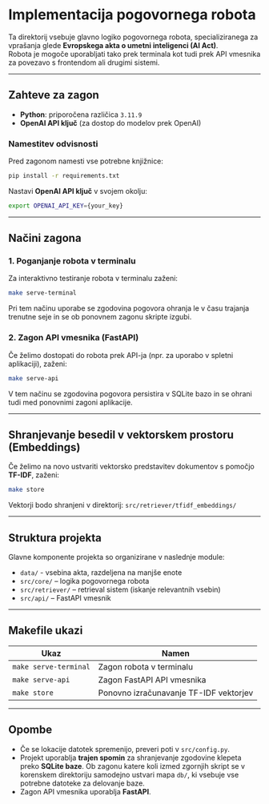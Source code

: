 # Implementacija pogovornega robota

Ta direktorij vsebuje glavno logiko pogovornega robota, specializiranega za vprašanja glede **Evropskega akta o umetni inteligenci (AI Act)**.  
Robota je mogoče uporabljati tako prek terminala kot tudi prek API vmesnika za povezavo s frontendom ali drugimi sistemi.

---

## Zahteve za zagon

- **Python**: priporočena različica `3.11.9`
- **OpenAI API ključ** (za dostop do modelov prek OpenAI)

### Namestitev odvisnosti

Pred zagonom namesti vse potrebne knjižnice:

```bash
pip install -r requirements.txt
```

Nastavi **OpenAI API ključ** v svojem okolju:

```bash
export OPENAI_API_KEY={your_key}
```

---

## Načini zagona

### 1. Poganjanje robota v terminalu

Za interaktivno testiranje robota v terminalu zaženi:

```bash
make serve-terminal
```
Pri tem načinu uporabe se zgodovina pogovora ohranja le v času trajanja trenutne seje in se ob ponovnem zagonu skripte izgubi.

### 2. Zagon API vmesnika (FastAPI)

Če želimo dostopati do robota prek API-ja (npr. za uporabo v spletni aplikaciji), zaženi:

```bash
make serve-api
```

V tem načinu se zgodovina pogovora persistira v SQLite bazo in se ohrani tudi med ponovnimi zagoni aplikacije.

---

## Shranjevanje besedil v vektorskem prostoru (Embeddings)

Če želimo na novo ustvariti vektorsko predstavitev dokumentov s pomočjo **TF-IDF**, zaženi:

```bash
make store
```

Vektorji bodo shranjeni v direktorij: `src/retriever/tfidf_embeddings/`

---

## Struktura projekta

Glavne komponente projekta so organizirane v naslednje module:

- `data/` - vsebina akta, razdeljena na manjše enote
- `src/core/` – logika pogovornega robota
- `src/retriever/` – retrieval sistem (iskanje relevantnih vsebin)
- `src/api/` – FastAPI vmesnik

---

## Makefile ukazi

| Ukaz                  | Namen                                      |
|------------------------|--------------------------------------------|
| `make serve-terminal`  | Zagon robota v terminalu                   |
| `make serve-api`       | Zagon FastAPI API vmesnika                 |
| `make store`           | Ponovno izračunavanje TF-IDF vektorjev     |

---

## Opombe

- Če se lokacije datotek spremenijo, preveri poti v `src/config.py`.
- Projekt uporablja **trajen spomin** za shranjevanje zgodovine klepeta preko **SQLite baze**. 
Ob zagonu katere koli izmed zgornjih skript se v korenskem direktoriju samodejno ustvari mapa `db/`, ki vsebuje vse potrebne datoteke za delovanje baze.
- Zagon API vmesnika uporablja **FastAPI**.
